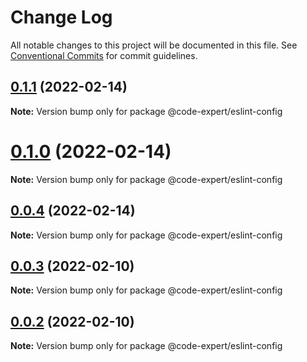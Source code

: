 # Change Log

All notable changes to this project will be documented in this file.
See [Conventional Commits](https://conventionalcommits.org) for commit guidelines.

## [0.1.1](https://github.com/CodeExpertETH/eslint-configs/compare/@code-expert/eslint-config@0.1.0...@code-expert/eslint-config@0.1.1) (2022-02-14)

**Note:** Version bump only for package @code-expert/eslint-config





# [0.1.0](https://github.com/CodeExpertETH/configs/compare/@code-expert/eslint-config@0.0.4...@code-expert/eslint-config@0.1.0) (2022-02-14)

**Note:** Version bump only for package @code-expert/eslint-config





## [0.0.4](https://github.com/CodeExpertETH/configs/compare/@code-expert/eslint-config@0.0.3...@code-expert/eslint-config@0.0.4) (2022-02-14)

**Note:** Version bump only for package @code-expert/eslint-config





## [0.0.3](https://github.com/CodeExpertETH/configs/compare/@code-expert/eslint-config@0.0.2...@code-expert/eslint-config@0.0.3) (2022-02-10)

**Note:** Version bump only for package @code-expert/eslint-config





## [0.0.2](https://github.com/CodeExpertETH/configs/compare/@code-expert/eslint-config@0.2.1...@code-expert/eslint-config@0.0.2) (2022-02-10)

**Note:** Version bump only for package @code-expert/eslint-config
